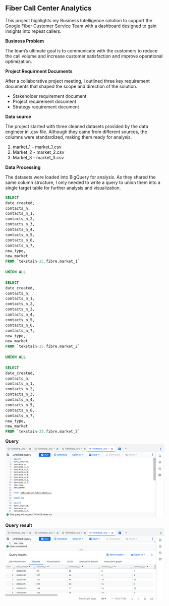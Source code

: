 ## Fiber Call Center Analytics 
This project highlights my Business Intelligence solution to support the Google Fiber Customer Service Team with a dashboard designed to gain insights into repeat callers.


**Business Problem**

The team’s ultimate goal is to communicate with the customers to reduce the call volume and increase customer satisfaction and improve operational optimization. 

**Project Requirment Documents**

After a collaborative project meeting, I outlined three key requirement documents that shaped the scope and direction of the solution.

- Stakeholder requirement document
- Project requirement document
- Strategy requirement document

**Data source**

The project started with three cleaned datasets provided by the data engineer in .csv file. Although they came from different sources, the columns were standardized, making them ready for analysis.

1. market_1 - market_1.csv
2. Market_2 - market_2.csv
3. Market_3 - market_3.csv

**Data Processing**

The datasets were loaded into BigQuery for analysis. As they shared the same column structure, I only needed to write a query to union them into a single target table for further analysis and visualization.

```sql
SELECT 
date_created,
contacts_n,
contacts_n_1,
contacts_n_2,
contacts_n_3,
contacts_n_4,
contacts_n_5,
contacts_n_6,
contacts_n_7,
new_type,
new_market
FROM `tekstain-25.fibre.market_1`

UNION ALL

SELECT 
date_created,
contacts_n,
contacts_n_1,
contacts_n_2,
contacts_n_3,
contacts_n_4,
contacts_n_5,
contacts_n_6,
contacts_n_7,
new_type,
new_market
FROM `tekstain-25.fibre.market_2` 

UNION ALL

SELECT 
date_created,
contacts_n,
contacts_n_1,
contacts_n_2,
contacts_n_3,
contacts_n_4,
contacts_n_5,
contacts_n_6,
contacts_n_7,
new_type,
new_market
FROM `tekstain-25.fibre.market_3` 

```

**Query**
![Query](Query.png)

**Query result**
![Query result](Query_result.png)
